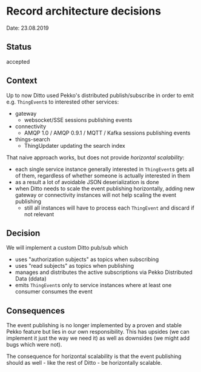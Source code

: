 # Record architecture decisions

Date: 23.08.2019

## Status

accepted

## Context

Up to now Ditto used Pekko's distributed publish/subscribe in order to emit e.g. `ThingEvent`s to interested other services:

* gateway
    * websocket/SSE sessions publishing events
* connectivity
    * AMQP 1.0 / AMQP 0.9.1 / MQTT / Kafka sessions publishing events
* things-search
    * ThingUpdater updating the search index

That naive approach works, but does not provide *horizontal scalability*:

* each single service instance generally interested in `ThingEvent`s gets all of them, regardless of whether someone is actually interested in them
* as a result a lot of avoidable JSON deserialization is done
* when Ditto needs to scale the event publishing horizontally, adding new gateway or connectivity instances will not help scaling the event publishing
    * still all instances will have to process each `ThingEvent` and discard if not relevant

## Decision

We will implement a custom Ditto pub/sub which

* uses "authorization subjects" as topics when subscribing
* uses "read subjects" as topics when publishing
* manages and distributes the active subscriptions via Pekko Distributed Data (ddata)
* emits `ThingEvent`s only to service instances where at least one consumer consumes the event

## Consequences

The event publishing is no longer implemented by a proven and stable Pekko feature but lies in our own
responsibility. This has upsides (we can implement it just the way we need it) as well as downsides 
(we might add bugs which were not).

The consequence for horizontal scalability is that the event publishing should as well - like the rest of Ditto - be 
horizontally scalable.